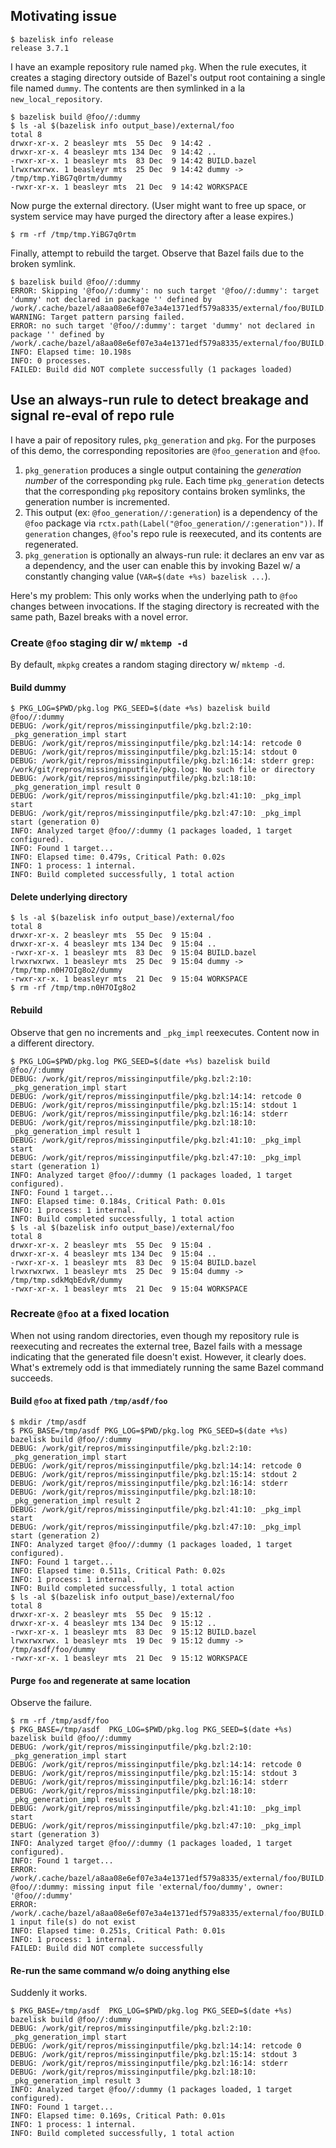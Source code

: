 ## Motivating issue

```console
$ bazelisk info release
release 3.7.1
```

I have an example repository rule named `pkg`.  When the rule executes,
it creates a staging directory outside of Bazel's output root containing
a single file named `dummy`.  The contents are then symlinked in a la
`new_local_repository`.

```console
$ bazelisk build @foo//:dummy
$ ls -al $(bazelisk info output_base)/external/foo
total 8
drwxr-xr-x. 2 beasleyr mts  55 Dec  9 14:42 .
drwxr-xr-x. 4 beasleyr mts 134 Dec  9 14:42 ..
-rwxr-xr-x. 1 beasleyr mts  83 Dec  9 14:42 BUILD.bazel
lrwxrwxrwx. 1 beasleyr mts  25 Dec  9 14:42 dummy -> /tmp/tmp.YiBG7q0rtm/dummy
-rwxr-xr-x. 1 beasleyr mts  21 Dec  9 14:42 WORKSPACE
```

Now purge the external directory.  (User might want to free up space, or
system service may have purged the directory after a lease expires.)

```console
$ rm -rf /tmp/tmp.YiBG7q0rtm
```

Finally, attempt to rebuild the target.  Observe that Bazel fails due to
the broken symlink.

```console
$ bazelisk build @foo//:dummy
ERROR: Skipping '@foo//:dummy': no such target '@foo//:dummy': target 'dummy' not declared in package '' defined by /work/.cache/bazel/a8aa08e6ef07e3a4e1371edf579a8335/external/foo/BUILD.bazel
WARNING: Target pattern parsing failed.
ERROR: no such target '@foo//:dummy': target 'dummy' not declared in package '' defined by /work/.cache/bazel/a8aa08e6ef07e3a4e1371edf579a8335/external/foo/BUILD.bazel
INFO: Elapsed time: 10.198s
INFO: 0 processes.
FAILED: Build did NOT complete successfully (1 packages loaded)
```

## Use an always-run rule to detect breakage and signal re-eval of repo rule

I have a pair of repository rules, `pkg_generation` and `pkg`.  For the
purposes of this demo, the corresponding repositories are `@foo_generation`
and `@foo`.

1. `pkg_generation` produces a single output containing the _generation
   number_ of the corresponding `pkg` rule.  Each time `pkg_generation`
   detects that the corresponding `pkg` repository contains broken
   symlinks, the generation number is incremented.
2. This output (ex: `@foo_generation//:generation`) is a dependency of the
   `@foo` package via `rctx.path(Label("@foo_generation//:generation"))`.
   If `generation` changes, `@foo`'s repo rule is reexecuted, and its
   contents are regenerated.
3. `pkg_generation` is optionally an always-run rule:  it declares an env
   var as a dependency, and the user can enable this by invoking Bazel w/
   a constantly changing value (`VAR=$(date +%s) bazelisk ...`).
   
Here's my problem:  This only works when the underlying path to `@foo`
changes between invocations.  If the staging directory is recreated with
the same path, Bazel breaks with a novel error.

### Create `@foo` staging dir w/ `mktemp -d`

By default, `mkpkg` creates a random staging directory w/ `mktemp -d`.

#### Build dummy

```console
$ PKG_LOG=$PWD/pkg.log PKG_SEED=$(date +%s) bazelisk build @foo//:dummy
DEBUG: /work/git/repros/missinginputfile/pkg.bzl:2:10: _pkg_generation_impl start
DEBUG: /work/git/repros/missinginputfile/pkg.bzl:14:14: retcode 0
DEBUG: /work/git/repros/missinginputfile/pkg.bzl:15:14: stdout 0
DEBUG: /work/git/repros/missinginputfile/pkg.bzl:16:14: stderr grep: /work/git/repros/missinginputfile/pkg.log: No such file or directory
DEBUG: /work/git/repros/missinginputfile/pkg.bzl:18:10: _pkg_generation_impl result 0
DEBUG: /work/git/repros/missinginputfile/pkg.bzl:41:10: _pkg_impl start
DEBUG: /work/git/repros/missinginputfile/pkg.bzl:47:10: _pkg_impl start (generation 0)
INFO: Analyzed target @foo//:dummy (1 packages loaded, 1 target configured).
INFO: Found 1 target...
INFO: Elapsed time: 0.479s, Critical Path: 0.02s
INFO: 1 process: 1 internal.
INFO: Build completed successfully, 1 total action
```

#### Delete underlying directory

```console
$ ls -al $(bazelisk info output_base)/external/foo
total 8
drwxr-xr-x. 2 beasleyr mts  55 Dec  9 15:04 .
drwxr-xr-x. 4 beasleyr mts 134 Dec  9 15:04 ..
-rwxr-xr-x. 1 beasleyr mts  83 Dec  9 15:04 BUILD.bazel
lrwxrwxrwx. 1 beasleyr mts  25 Dec  9 15:04 dummy -> /tmp/tmp.n0H7OIg8o2/dummy
-rwxr-xr-x. 1 beasleyr mts  21 Dec  9 15:04 WORKSPACE
$ rm -rf /tmp/tmp.n0H7OIg8o2
```

#### Rebuild

Observe that gen no increments and `_pkg_impl` reexecutes.  Content now in
a different directory.

```console
$ PKG_LOG=$PWD/pkg.log PKG_SEED=$(date +%s) bazelisk build @foo//:dummy
DEBUG: /work/git/repros/missinginputfile/pkg.bzl:2:10: _pkg_generation_impl start
DEBUG: /work/git/repros/missinginputfile/pkg.bzl:14:14: retcode 0
DEBUG: /work/git/repros/missinginputfile/pkg.bzl:15:14: stdout 1
DEBUG: /work/git/repros/missinginputfile/pkg.bzl:16:14: stderr
DEBUG: /work/git/repros/missinginputfile/pkg.bzl:18:10: _pkg_generation_impl result 1
DEBUG: /work/git/repros/missinginputfile/pkg.bzl:41:10: _pkg_impl start
DEBUG: /work/git/repros/missinginputfile/pkg.bzl:47:10: _pkg_impl start (generation 1)
INFO: Analyzed target @foo//:dummy (1 packages loaded, 1 target configured).
INFO: Found 1 target...
INFO: Elapsed time: 0.184s, Critical Path: 0.01s
INFO: 1 process: 1 internal.
INFO: Build completed successfully, 1 total action
$ ls -al $(bazelisk info output_base)/external/foo
total 8
drwxr-xr-x. 2 beasleyr mts  55 Dec  9 15:04 .
drwxr-xr-x. 4 beasleyr mts 134 Dec  9 15:04 ..
-rwxr-xr-x. 1 beasleyr mts  83 Dec  9 15:04 BUILD.bazel
lrwxrwxrwx. 1 beasleyr mts  25 Dec  9 15:04 dummy -> /tmp/tmp.sdkMqbEdvR/dummy
-rwxr-xr-x. 1 beasleyr mts  21 Dec  9 15:04 WORKSPACE
```

### Recreate `@foo` at a fixed location

When not using random directories, even though my repository rule
is reexecuting and recreates the external tree, Bazel fails with a
message indicating that the generated file doesn't exist.  However,
it clearly does.  What's extremely odd is that immediately running the
same Bazel command succeeds.

#### Build `@foo` at fixed path `/tmp/asdf/foo`

```console
$ mkdir /tmp/asdf
$ PKG_BASE=/tmp/asdf PKG_LOG=$PWD/pkg.log PKG_SEED=$(date +%s) bazelisk build @foo//:dummy
DEBUG: /work/git/repros/missinginputfile/pkg.bzl:2:10: _pkg_generation_impl start
DEBUG: /work/git/repros/missinginputfile/pkg.bzl:14:14: retcode 0
DEBUG: /work/git/repros/missinginputfile/pkg.bzl:15:14: stdout 2
DEBUG: /work/git/repros/missinginputfile/pkg.bzl:16:14: stderr
DEBUG: /work/git/repros/missinginputfile/pkg.bzl:18:10: _pkg_generation_impl result 2
DEBUG: /work/git/repros/missinginputfile/pkg.bzl:41:10: _pkg_impl start
DEBUG: /work/git/repros/missinginputfile/pkg.bzl:47:10: _pkg_impl start (generation 2)
INFO: Analyzed target @foo//:dummy (1 packages loaded, 1 target configured).
INFO: Found 1 target...
INFO: Elapsed time: 0.511s, Critical Path: 0.02s
INFO: 1 process: 1 internal.
INFO: Build completed successfully, 1 total action
$ ls -al $(bazelisk info output_base)/external/foo
total 8
drwxr-xr-x. 2 beasleyr mts  55 Dec  9 15:12 .
drwxr-xr-x. 4 beasleyr mts 134 Dec  9 15:12 ..
-rwxr-xr-x. 1 beasleyr mts  83 Dec  9 15:12 BUILD.bazel
lrwxrwxrwx. 1 beasleyr mts  19 Dec  9 15:12 dummy -> /tmp/asdf/foo/dummy
-rwxr-xr-x. 1 beasleyr mts  21 Dec  9 15:12 WORKSPACE
```

#### Purge `foo` and regenerate at same location

Observe the failure.

```console
$ rm -rf /tmp/asdf/foo
$ PKG_BASE=/tmp/asdf  PKG_LOG=$PWD/pkg.log PKG_SEED=$(date +%s) bazelisk build @foo//:dummy
DEBUG: /work/git/repros/missinginputfile/pkg.bzl:2:10: _pkg_generation_impl start
DEBUG: /work/git/repros/missinginputfile/pkg.bzl:14:14: retcode 0
DEBUG: /work/git/repros/missinginputfile/pkg.bzl:15:14: stdout 3
DEBUG: /work/git/repros/missinginputfile/pkg.bzl:16:14: stderr
DEBUG: /work/git/repros/missinginputfile/pkg.bzl:18:10: _pkg_generation_impl result 3
DEBUG: /work/git/repros/missinginputfile/pkg.bzl:41:10: _pkg_impl start
DEBUG: /work/git/repros/missinginputfile/pkg.bzl:47:10: _pkg_impl start (generation 3)
INFO: Analyzed target @foo//:dummy (1 packages loaded, 1 target configured).
INFO: Found 1 target...
ERROR: /work/.cache/bazel/a8aa08e6ef07e3a4e1371edf579a8335/external/foo/BUILD.bazel:3:14: @foo//:dummy: missing input file 'external/foo/dummy', owner: '@foo//:dummy'
ERROR: /work/.cache/bazel/a8aa08e6ef07e3a4e1371edf579a8335/external/foo/BUILD.bazel:3:14 1 input file(s) do not exist
INFO: Elapsed time: 0.251s, Critical Path: 0.01s
INFO: 1 process: 1 internal.
FAILED: Build did NOT complete successfully
```

#### Re-run the same command w/o doing anything else

Suddenly it works.

```console
$ PKG_BASE=/tmp/asdf  PKG_LOG=$PWD/pkg.log PKG_SEED=$(date +%s) bazelisk build @foo//:dummy
DEBUG: /work/git/repros/missinginputfile/pkg.bzl:2:10: _pkg_generation_impl start
DEBUG: /work/git/repros/missinginputfile/pkg.bzl:14:14: retcode 0
DEBUG: /work/git/repros/missinginputfile/pkg.bzl:15:14: stdout 3
DEBUG: /work/git/repros/missinginputfile/pkg.bzl:16:14: stderr
DEBUG: /work/git/repros/missinginputfile/pkg.bzl:18:10: _pkg_generation_impl result 3
INFO: Analyzed target @foo//:dummy (1 packages loaded, 1 target configured).
INFO: Found 1 target...
INFO: Elapsed time: 0.169s, Critical Path: 0.01s
INFO: 1 process: 1 internal.
INFO: Build completed successfully, 1 total action
```
